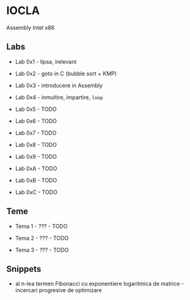 # IOCLA
Assembly Intel x86

## Labs
- Lab 0x1 - lipsa, irelevant

- Lab 0x2 - goto in C (bubble sort + KMP)

- Lab 0x3 - introducere in Assembly

- Lab 0x4 - inmultire, impartire, ```loop```

- Lab 0x5 - TODO

- Lab 0x6 - TODO

- Lab 0x7 - TODO

- Lab 0x8 - TODO

- Lab 0x9 - TODO

- Lab 0xA - TODO

- Lab 0xB - TODO

- Lab 0xC - TODO


## Teme
- Tema 1 - ??? - TODO

- Tema 2 - ??? - TODO

- Tema 3 - ??? - TODO

## Snippets
- al n-lea termen Fibonacci cu exponentiere logaritmica de matrice - incercari progresive de optimizare
